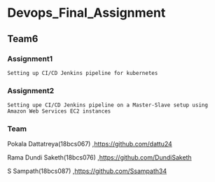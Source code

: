 # Devops_Final_Assignment

## Team6

### Assignment1

```
Setting up CI/CD Jenkins pipeline for kubernetes
```

### Assignment2

```
Setting upe CI/CD Jenkins pipeline on a Master-Slave setup using Amazon Web Services EC2 instances
```

### Team


Pokala Dattatreya(18bcs067) ,https://github.com/dattu24

Rama Dundi Saketh(18bcs076) ,https://github.com/DundiSaketh

S Sampath(18bcs087) ,https://github.com/Ssampath34
